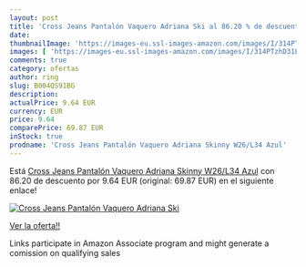 ```yaml
---
layout: post
title: 'Cross Jeans Pantalón Vaquero Adriana Ski al 86.20 % de descuento'
date: 
thumbnailImage: 'https://images-eu.ssl-images-amazon.com/images/I/314PTzhD31L._SL200_.jpg'
images: [ 'https://images-eu.ssl-images-amazon.com/images/I/314PTzhD31L._SL200_.jpg' ]
comments: true
category: ofertas
author: ring
slug: B004QS91BG
description:
actualPrice: 9.64 EUR
currency: EUR
price: 9.64
comparePrice: 69.87 EUR
inStock: true
prodname: 'Cross Jeans Pantalón Vaquero Adriana Skinny W26/L34 Azul'
---
```


Está [Cross Jeans Pantalón Vaquero Adriana Skinny W26/L34 Azul](https://www.amazon.es/dp/B004QS91BG/?tag=tolees-21) con 86.20 de descuento por 9.64 EUR (original: 69.87 EUR) en el siguiente enlace!

[![Cross Jeans Pantalón Vaquero Adriana Ski](https://images-eu.ssl-images-amazon.com/images/I/314PTzhD31L._SL200_.jpg)](https://www.amazon.es/dp/B004QS91BG/?tag=tolees-21)

[Ver la oferta!!](https://www.amazon.es/dp/B004QS91BG/?tag=tolees-21)

Links participate in Amazon Associate program and might generate a comission on qualifying sales


